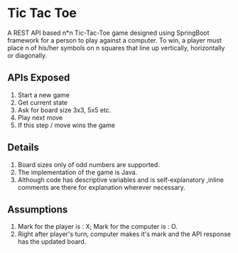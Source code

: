 # Tic Tac Toe 
A REST API based n*n Tic-Tac-Toe game designed using SpringBoot framework for a person to play against a computer. To win, a player must place n of his/her symbols on n squares that line up vertically, horizontally or diagonally.

## APIs Exposed
1. Start a new game
2. Get current state
3. Ask for board size 3x3, 5x5 etc.
4. Play next move
5. If this step / move wins the game

## Details

1. Board sizes only of odd numbers are supported.
2. The implementation of the game is Java.
3. Although code has descriptive variables and is self-explanatory ,inline comments are there for explanation wherever necessary.

## Assumptions

1. Mark for the player is : X; Mark for the computer is : O.
2. Right after player's turn, computer makes it's mark and the API response has the updated board.